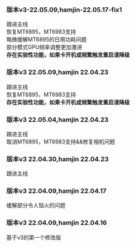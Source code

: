 ### 版本v3-22.05.09,hamjin-22.05.17-fix1   
跟进主线   
恢复MT6895，MT6983支持  
略微缓解MT6895的日用功耗问题  
部分模式GPU频率调整更加激进  
**存在实验性功能，如果卡开机或频繁触发重启请降级**     

### 版本v3 22.05.09,hamjin 22.04.23   
跟进主线   
恢复MT6895，MT6983支持  
**存在实验性功能，如果卡开机或频繁触发重启请降级**     

### 版本v3 22.05.04,hamjin 22.04.23   
跟进主线   
取消MT6895，MT6983支持&&修复相机问题    
  
### 版本v3 22.04.30,hamjin 22.04.23   
跟进主线       

### 版本v3 22.04.09,hamjin 22.04.17  
缓解部分令人恼火的问题      

### 版本v3 22.04.09,hamjin 22.04.16  
基于v3的第一个修改版    